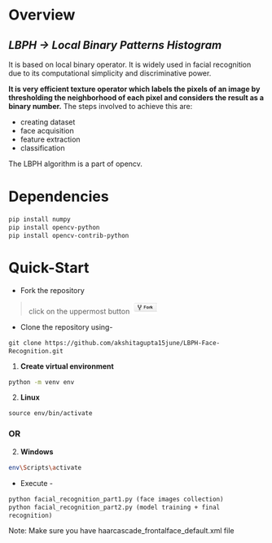 # Overview

## *LBPH -> Local Binary Patterns Histogram*

It is based on local binary operator. It is widely used in facial recognition due to its computational simplicity and discriminative power. 

**It is very efficient texture operator which labels the pixels of an image by thresholding the neighborhood of each pixel and considers the result as a binary number.**
The steps involved to achieve this are:

* creating dataset
* face acquisition
* feature extraction
* classification

The LBPH algorithm is a part of opencv.


# Dependencies

    pip install numpy
    pip install opencv-python
    pip install opencv-contrib-python
 
# Quick-Start

- Fork the repository
>click on the uppermost button <img src="https://github.com/Vinamrata1086/Face-X/blob/master/Recognition-Algorithms/Facial%20Recognition%20using%20LBPH/images/fork.png" width=50>

- Clone the repository using-
```
git clone https://github.com/akshitagupta15june/LBPH-Face-Recognition.git
```

1. **Create virtual environment**

```bash
python -m venv env
``` 

2. **Linux**
```
source env/bin/activate
```

### OR

2. **Windows**
```bash
env\Scripts\activate
```

- Execute -
```
python facial_recognition_part1.py (face images collection)
python facial_recognition_part2.py (model training + final recognition)
```

Note: Make sure you have haarcascade_frontalface_default.xml file 

